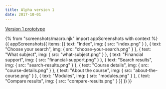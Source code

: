 ```yaml
---
title: Alpha version 1
date: 2017-10-01
---
```


[Version 1 prototype](https://search-and-compare-alpha.herokuapp.com/search/v01/index2)

{% from "screenshots/macro.njk" import appScreenshots with context %}
{{ appScreenshots({
  items: [{
    text: "Index",
    img: { src: "index.png" }
  }, {
    text: "Choose your search",
    img: { src: "choose-your-search.png" }
  }, {
    text: "What subject",
    img: { src: "what-subject.png" }
  }, {
    text: "Financial support",
    img: { src: "financial-support.png" }
  }, {
    text: "Search results",
    img: { src: "search-results.png" }
  }, {
    text: "Course details",
    img: { src: "course-details.png" }
  }, {
    text: "About the course",
    img: { src: "about-the-course.png" }
  }, {
    text: "Modules",
    img: { src: "modules.png" }
  }, {
    text: "Compare results",
    img: { src: "compare-results.png" }
  }]
}) }}
